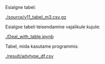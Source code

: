 Esialgne tabel:

[./source/v11_tabel_m3.csv.gz](./source/v11_tabel_m3.csv.gz)



Esialgse tabeli teisendamine vajalikule kujule:

[./Deal_with_table.ipynb](./Deal_with_table.ipynb)



Tabel, mida kasutame programmis:

[./result/advtype_df.csv](./result/advtype_df.csv)
